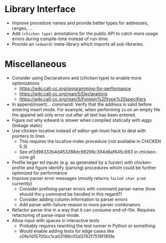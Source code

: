 # Library Interface

* Improve procedure names and provide better types for addresses, ranges, …
* Add `(chicken type)` annotations for the public API to catch more
  usage errors during compile-time instead of run-time.
* Provide an `(edward)` meta-library which imports all sub-libraries.

# Miscellaneous

* Consider using Declarations and (chicken type) to enable more optimizations
	* https://wiki.call-cc.org/programming-for-performance
	* https://wiki.call-cc.org/man/5/Declarations
	* https://wiki.call-cc.org/man/5/Foreign%20type%20specifiers
* In append/insert/… command: Verify that the address is valid before
  entering insert mode. For example, when performing `2a` on an empty
  file the append will only error out after all text has been entered.
* Figure out why edward is slower when compiled statically with eggs (linkage static)
* Use chicken locative instead of editor-get-lnum hack to deal with pointers to lines
	* This requires the locative-index procedure (not available in CHiCKEN 5.3)
	* See ef2d98332b4d453288dc98298c394d8af645c863 in chicken-core.git
* Profile larger ed inputs (e.g. as generated by a fuzzer) with
  chicken-profile and figure identify (parsing) procedures which
  could be further optimized for performance
* Improve parser error messages (mostly returns `failed char pred` currently)
    * Consider prefixing parser errors with command parser name
      (how should the `g` command be handled in this regard?)
    * Consider adding column information to parser errors
    * Add parse-with-failure-reason to more parser combinators
* Refactor parse-line in a way that it can consume end-of-file.
  Requires refactoring of parse-input-mode.
* Allow input with spaces in interactive tests
    * Probably requires rewriting the test runner in Python or something
    * Would enable adding tests for edge cases like c0fe7d15700cc1ca03198c05d3762f7516f185fe
